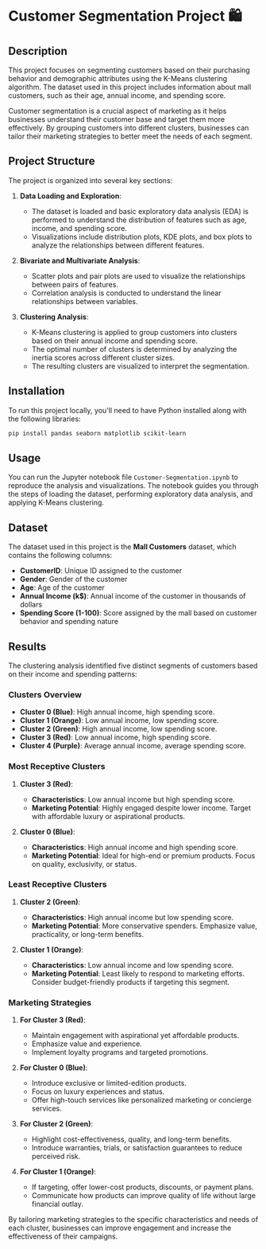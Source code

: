 # Customer Segmentation Project 🛍️

## Description

This project focuses on segmenting customers based on their purchasing behavior and demographic attributes using the K-Means clustering algorithm. The dataset used in this project includes information about mall customers, such as their age, annual income, and spending score.

Customer segmentation is a crucial aspect of marketing as it helps businesses understand their customer base and target them more effectively. By grouping customers into different clusters, businesses can tailor their marketing strategies to better meet the needs of each segment.

## Project Structure

The project is organized into several key sections:

1. **Data Loading and Exploration**:
    - The dataset is loaded and basic exploratory data analysis (EDA) is performed to understand the distribution of features such as age, income, and spending score.
    - Visualizations include distribution plots, KDE plots, and box plots to analyze the relationships between different features.

2. **Bivariate and Multivariate Analysis**:
    - Scatter plots and pair plots are used to visualize the relationships between pairs of features.
    - Correlation analysis is conducted to understand the linear relationships between variables.

3. **Clustering Analysis**:
    - K-Means clustering is applied to group customers into clusters based on their annual income and spending score.
    - The optimal number of clusters is determined by analyzing the inertia scores across different cluster sizes.
    - The resulting clusters are visualized to interpret the segmentation.

## Installation

To run this project locally, you'll need to have Python installed along with the following libraries:

```bash
pip install pandas seaborn matplotlib scikit-learn
```

## Usage

You can run the Jupyter notebook file `Customer-Segmentation.ipynb` to reproduce the analysis and visualizations. The notebook guides you through the steps of loading the dataset, performing exploratory data analysis, and applying K-Means clustering.

## Dataset

The dataset used in this project is the **Mall Customers** dataset, which contains the following columns:

- **CustomerID**: Unique ID assigned to the customer
- **Gender**: Gender of the customer
- **Age**: Age of the customer
- **Annual Income (k$)**: Annual income of the customer in thousands of dollars
- **Spending Score (1-100)**: Score assigned by the mall based on customer behavior and spending nature

## Results

The clustering analysis identified five distinct segments of customers based on their income and spending patterns:

### Clusters Overview

- **Cluster 0 (Blue)**: High annual income, high spending score.
- **Cluster 1 (Orange)**: Low annual income, low spending score.
- **Cluster 2 (Green)**: High annual income, low spending score.
- **Cluster 3 (Red)**: Low annual income, high spending score.
- **Cluster 4 (Purple)**: Average annual income, average spending score.

### Most Receptive Clusters

1. **Cluster 3 (Red)**:
   - **Characteristics**: Low annual income but high spending score.
   - **Marketing Potential**: Highly engaged despite lower income. Target with affordable luxury or aspirational products.

2. **Cluster 0 (Blue)**:
   - **Characteristics**: High annual income and high spending score.
   - **Marketing Potential**: Ideal for high-end or premium products. Focus on quality, exclusivity, or status.

### Least Receptive Clusters

1. **Cluster 2 (Green)**:
   - **Characteristics**: High annual income but low spending score.
   - **Marketing Potential**: More conservative spenders. Emphasize value, practicality, or long-term benefits.

2. **Cluster 1 (Orange)**:
   - **Characteristics**: Low annual income and low spending score.
   - **Marketing Potential**: Least likely to respond to marketing efforts. Consider budget-friendly products if targeting this segment.

### Marketing Strategies

1. **For Cluster 3 (Red)**:
   - Maintain engagement with aspirational yet affordable products.
   - Emphasize value and experience.
   - Implement loyalty programs and targeted promotions.

2. **For Cluster 0 (Blue)**:
   - Introduce exclusive or limited-edition products.
   - Focus on luxury experiences and status.
   - Offer high-touch services like personalized marketing or concierge services.

3. **For Cluster 2 (Green)**:
   - Highlight cost-effectiveness, quality, and long-term benefits.
   - Introduce warranties, trials, or satisfaction guarantees to reduce perceived risk.

4. **For Cluster 1 (Orange)**:
   - If targeting, offer lower-cost products, discounts, or payment plans.
   - Communicate how products can improve quality of life without large financial outlay.

By tailoring marketing strategies to the specific characteristics and needs of each cluster, businesses can improve engagement and increase the effectiveness of their campaigns.
 
